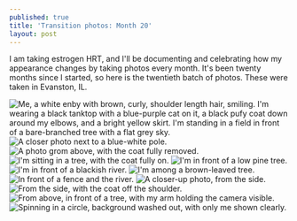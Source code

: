 ```yaml
---
published: true
title: 'Transition photos: Month 20'
layout: post
---
```


I am taking estrogen HRT, and I'll be documenting and celebrating
how my appearance changes by taking photos every month.
It's been twenty months since I started, so here is the twentieth batch of photos.
These were taken in Evanston, IL.

![Me, a white enby with brown, curly, shoulder length hair, smiling. I'm wearing a black tanktop with a blue-purple cat on it, a black pufy coat down around my elbows, and a bright yellow skirt. I'm standing in a field in front of a bare-branched tree with a flat grey sky.](/assets/album-12-18-24/pic01.jpg)
![A closer photo next to a blue-white pole.](/assets/album-12-18-24/pic02.jpg)
![A photo grom above, with the coat fully removed.](/assets/album-12-18-24/pic03.jpg)
![I'm sitting in a tree, with the coat fully on.](/assets/album-12-18-24/pic04.jpg)
![I'm in front of a low pine tree.](/assets/album-12-18-24/pic05.jpg)
![I'm in front of a blackish river.](/assets/album-12-18-24/pic06.jpg)
![I'm among a brown-leaved tree.](/assets/album-12-18-24/pic07.jpg)
![In front of a fence and the river.](/assets/album-12-18-24/pic08.jpg)
![A closer-up photo, from the side.](/assets/album-12-18-24/pic09.jpg)
![From the side, with the coat off the shoulder.](/assets/album-12-18-24/pic10.jpg)
![From above, in front of a tree, with my arm holding the camera visible.](/assets/album-12-18-24/pic11.jpg)
![Spinning in a circle, background washed out, with only me shown clearly.](/assets/album-12-18-24/pic12.jpg)
